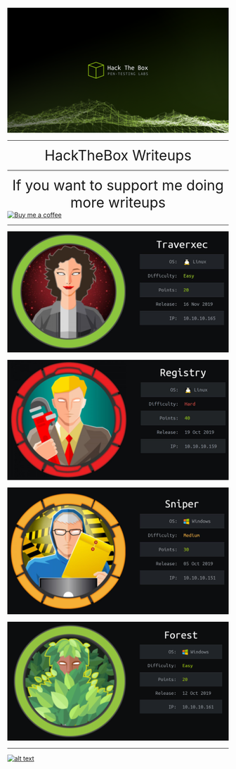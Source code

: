 
![alt text](HTB.jpeg "HaxkTheBox")

---

<div align="center"><font size="6">HackTheBox Writeups</font></div>

---
<div align="center"><font size="6">If you want to support me doing more writeups</font></div>
<link href="https://fonts.googleapis.com/css?family=Cookie" rel="stylesheet"><a class="bmc-button" target="_blank" href="https://www.buymeacoffee.com/Zer0Code"><img src="https://cdn.buymeacoffee.com/buttons/bmc-new-btn-logo.svg" alt="Buy me a coffee">

---



<a href="/Hack-The-Box/Traverxec/">![Traverxec](/Traverxec/Traverxec.jpg)</a>

<a href="/Hack-The-Box/Registry/">![Registry](/Registry/01.jpg)</a>

<a href="/Hack-The-Box/Sniper/">![Sniper](/Sniper/sniper-01.jpg)</a>

<a href="/Hack-The-Box/Forest/">![Forest](/Forest/Forest.png)</a>

---

[![alt text](https://www.hackthebox.eu/badge/image/131282)](https://www.hackthebox.eu/profile/131282 "Zer0Code")

